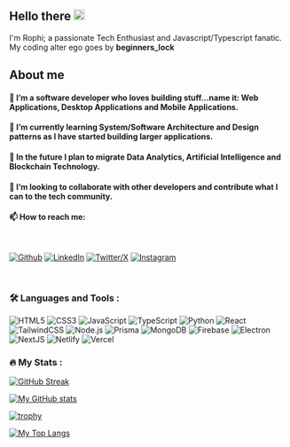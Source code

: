 <div id="greeting" align="left">
  <h2><b size="30px">Hello there </b><img src="https://em-content.zobj.net/thumbs/120/apple/354/waving-hand_medium-dark-skin-tone_1f44b-1f3fe_1f3fe.png" width="20"></h2>
</div>

<div id="header" align="left">
   I'm Rophi; a passionate Tech Enthusiast and Javascript/Typescript fanatic. 
</div>

<div id="header" align="left">
   My coding alter ego  goes by <strong>beginners_lock</strong>
</div>

## About me

####  👀 I’m a software developer who loves building stuff...name it: Web Applications, Desktop Applications and Mobile Applications.
####  🌱 I’m currently learning System/Software Architecture and Design patterns as I have started building larger applications.
####  🔮 In the future I plan to migrate Data Analytics, Artificial Intelligence and Blockchain Technology.
####  💞️ I’m looking to collaborate with other developers and contribute what I can to the tech community.
####  📫 How to reach me:

<br/>

[<img src="https://img.shields.io/badge/GitHub-000000?style=for-the-badge&logo=GitHub&logoColor=white" alt="Github"/>](https://github.com/beginners-lock)
[<img src="https://img.shields.io/badge/Linkedin-0e76a8?style=for-the-badge&logo=Linkedin&logoColor=white" alt="LinkedIn"/>](https://ng.linkedin.com/in/rophi-chukwu)
[<img src="https://img.shields.io/badge/Twitter/X-000000?style=for-the-badge&logo=X&logoColor=white" alt="Twitter/X"/>](https://x.com/beginners_lock)
[<img src="https://img.shields.io/badge/Instagram-ff0069?style=for-the-badge&logo=Instagram&logoColor=white" alt="Instagram"/>](https://www.instagram.com/beginners_lock/)

<br/>
 
### :hammer_and_wrench: Languages and Tools :

![HTML5](https://img.shields.io/badge/HTML5-e34f26?style=for-the-badge&logo=HTML5&logoColor=white)
![CSS3](https://img.shields.io/badge/CSS3-1572B6?style=for-the-badge&logo=CSS3&logoColor=white)
![JavaScript](https://img.shields.io/badge/JavaScript-F7DF1E?style=for-the-badge&logo=JavaScript&logoColor=white)
![TypeScript](https://img.shields.io/badge/TypeScript-3178C6?style=for-the-badge&logo=TypeScript&logoColor=white)
![Python](https://img.shields.io/badge/Python-3776AB?style=for-the-badge&logo=Python&logoColor=white)
![React](https://img.shields.io/badge/React-61DAFB?style=for-the-badge&logo=React&logoColor=white)
![TailwindCSS](https://img.shields.io/badge/TailwindCSS-06B6D4?style=for-the-badge&logo=TailwindCSS&logoColor=white)
![Node.js](https://img.shields.io/badge/Nodejs-5FA04E?style=for-the-badge&logo=Node.js&logoColor=white)
![Prisma](https://img.shields.io/badge/Prisma-2D3748?style=for-the-badge&logo=Prisma&logoColor=white)
![MongoDB](https://img.shields.io/badge/MongoDB-47A248?style=for-the-badge&logo=MongoDB&logoColor=white)
![Firebase](https://img.shields.io/badge/Firebase-DD2C00?style=for-the-badge&logo=Firebase&logoColor=white)
![Electron](https://img.shields.io/badge/Electron-47848F?style=for-the-badge&logo=Electron&logoColor=white)
![NextJS](https://img.shields.io/badge/NextJS-000000?style=for-the-badge&logo=Next.js&logoColor=white)
![Netlify](https://img.shields.io/badge/Netlify-00C7B7?style=for-the-badge&logo=Netlify&logoColor=white)
![Vercel](https://img.shields.io/badge/Vercel-000000?style=for-the-badge&logo=Vercel&logoColor=white)


### :fire: My Stats :
<!---[![My GitHub Streak](http://github-readme-streak-stats.herokuapp.com?user=beginners-lock)](https://git.io/streak-stats)--->
[![GitHub Streak](https://streak-stats.demolab.com/?user=beginners-lock)](https://git.io/streak-stats)

[![My GitHub stats](https://github-readme-stats.vercel.app/api?username=beginners-lock&cache_seconds=7200)](https://github.com/beginners-lock/github-readme-stats)

[![trophy](https://github-profile-trophy.vercel.app/?username=beginners-lock)](https://github.com/beginners-lock/github-profile-trophy)

[![My Top Langs](https://github-readme-stats.vercel.app/api/top-langs/?username=beginners-lock&layout=donut-vertical)](https://github.com/beginners-lock/github-readme-stats)


<!---
beginners-lock/beginners-lock is a ✨ special ✨ repository because its `README.md` (this file) appears on your GitHub profile.
You can click the Preview link to take a look at your changes.
--->

